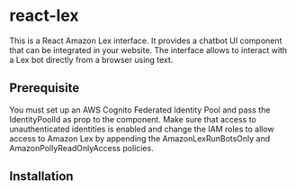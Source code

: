 # react-lex
This is a React Amazon Lex interface. It provides a chatbot UI component that can be integrated in your website. The interface allows to interact with a Lex bot directly from a browser using text.

## Prerequisite
You must set up an AWS Cognito Federated Identity Pool and pass the IdentityPoolId as prop to the component. Make sure that access to unauthenticated identities is enabled and change the IAM roles to allow access to Amazon Lex by appending the AmazonLexRunBotsOnly and AmazonPollyReadOnlyAccess policies.

## Installation
